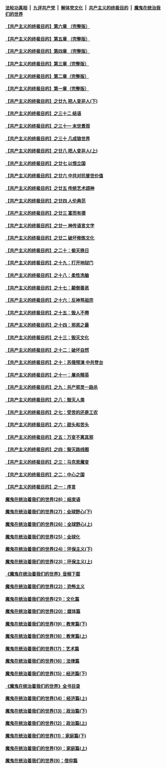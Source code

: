 ####  [法轮功真相](../../../../basic/blob/master/README.md?t=05120431) &nbsp;|&nbsp; [九评共产党](../../../../9ping.md/blob/master/README.md?t=05120431) &nbsp;|&nbsp; [解体党文化](../../../../jtdwh.md/blob/master/README.md?t=05120431)  &nbsp;|&nbsp; [共产主义的终极目的](../../../../gczydzjmd.md/blob/master/README.md?t=05120431) &nbsp;|&nbsp; [魔鬼在统治我们的世界](../../../../mgztzwmdsj.md/blob/master/README.md?t=05120431) 

#### [【共产主义的终极目的】第六章 （完整版）](../pages/nsc422/n11428913.md?t=05120431) 

#### [【共产主义的终极目的】第五章 （完整版）](../pages/nsc422/n11428912.md?t=05120431) 

#### [【共产主义的终极目的】第四章 （完整版）](../pages/nsc422/n11428907.md?t=05120431) 

#### [【共产主义的终极目的】第三章（完整版）](../pages/nsc422/n11428848.md?t=05120431) 

#### [【共产主义的终极目的】第二章（完整版）](../pages/nsc422/n11428831.md?t=05120431) 

#### [【共产主义的终极目的】第一章（完整版）](../pages/nsc422/n11417651.md?t=05120431) 

#### [【共产主义的终极目的】之廿九 把人变非人(下)](../pages/nsc422/n11344140.md?t=05120431) 

#### [【共产主义的终极目的】之三十二 结语](../pages/nsc422/n11360535.md?t=05120431) 

#### [【共产主义的终极目的】之三十一 末世景观](../pages/nsc422/n11351129.md?t=05120431) 

#### [【共产主义的终极目的】之三十 几成狼世界](../pages/nsc422/n11348280.md?t=05120431) 

#### [【共产主义的终极目的】之廿八 把人变非人(上)](../pages/nsc422/n11340492.md?t=05120431) 

#### [【共产主义的终极目的】之廿七 以恨立国](../pages/nsc422/n11336944.md?t=05120431) 

#### [【共产主义的终极目的】之廿六 中共对抗普世价值](../pages/nsc422/n11324785.md?t=05120431) 

#### [【共产主义的终极目的】之廿五 传统艺术颂神](../pages/nsc422/n11296396.md?t=05120431) 

#### [【共产主义的终极目的】之廿四 人伦典范](../pages/nsc422/n11296397.md?t=05120431) 

#### [【共产主义的终极目的】之廿三 富而有德](../pages/nsc422/n11283598.md?t=05120431) 

#### [【共产主义的终极目的】之廿一 神传语言文字](../pages/nsc422/n11263265.md?t=05120431) 

#### [【共产主义的终极目的】之廿二 破坏修炼文化](../pages/nsc422/n11245728.md?t=05120431) 

#### [【共产主义的终极目的】之二十：偷天换日](../pages/nsc422/n11238846.md?t=05120431) 

#### [【共产主义的终极目的】之十九：打开地狱门](../pages/nsc422/n11206376.md?t=05120431) 

#### [【共产主义的终极目的】之十八：柔性洗脑](../pages/nsc422/n11199994.md?t=05120431) 

#### [【共产主义的终极目的】之十七：颠倒善恶](../pages/nsc422/n11179782.md?t=05120431) 

#### [【共产主义的终极目的】之十六：反神骂祖宗](../pages/nsc422/n11166798.md?t=05120431) 

#### [【共产主义的终极目的】之十五：毁人不倦](../pages/nsc422/n11166792.md?t=05120431) 

#### [【共产主义的终极目的】之十四：邪恶之最](../pages/nsc422/n11150249.md?t=05120431) 

#### [【共产主义的终极目的】之十三：毁灭文化](../pages/nsc422/n11135227.md?t=05120431) 

#### [【共产主义的终极目的】之十二：破坏自然](../pages/nsc422/n11135214.md?t=05120431) 

#### [【共产主义的终极目的】之十：苏俄预演 中共登台](../pages/nsc422/n11118424.md?t=05120431) 

#### [【共产主义的终极目的】之十一：屠杀精英](../pages/nsc422/n11118442.md?t=05120431) 

#### [【共产主义的终极目的】之九：共产邪灵一路杀](../pages/nsc422/n11114139.md?t=05120431) 

#### [【共产主义的终极目的】之八：毁灭人类](../pages/nsc422/n11108503.md?t=05120431) 

#### [【共产主义的终极目的】之七：受苦的还是工农](../pages/nsc422/n11101809.md?t=05120431) 

#### [【共产主义的终极目的】之六：甜头和苦头](../pages/nsc422/n11096971.md?t=05120431) 

#### [【共产主义的终极目的】之五：万变不离其邪](../pages/nsc422/n11091285.md?t=05120431) 

#### [【共产主义的终极目的】之四：毁灭路线图](../pages/nsc422/n11086284.md?t=05120431) 

#### [【共产主义的终极目的】之三：马克思魔变](../pages/nsc422/n11061941.md?t=05120431) 

#### [【共产主义的终极目的】之二：中心之国](../pages/nsc422/n11047728.md?t=05120431) 

#### [【共产主义的终极目的】之一：序言](../pages/nsc422/n11086077.md?t=05120431) 

#### [魔鬼在统治着我们的世界(28)：结束语](../pages/nsc422/n10936246.md?t=05120431) 

#### [魔鬼在统治着我们的世界(27)：全球野心(下)](../pages/nsc422/n10928319.md?t=05120431) 

#### [魔鬼在统治着我们的世界(26)：全球野心(上)](../pages/nsc422/n10900318.md?t=05120431) 

#### [魔鬼在统治着我们的世界(25)：全球化](../pages/nsc422/n10788205.md?t=05120431) 

#### [魔鬼在统治着我们的世界(24)：环保主义(下)](../pages/nsc422/n10695307.md?t=05120431) 

#### [魔鬼在统治着我们的世界(23)：环保主义(上)](../pages/nsc422/n10688613.md?t=05120431) 

#### [《魔鬼在统治着我们的世界》音频下载](../pages/nsc422/n10635553.md?t=05120431) 

#### [魔鬼在统治着我们的世界(22)：恐怖主义](../pages/nsc422/n10614727.md?t=05120431) 

#### [魔鬼在统治着我们的世界(21)：文化篇](../pages/nsc422/n10597706.md?t=05120431) 

#### [魔鬼在统治着我们的世界(20)：媒体篇](../pages/nsc422/n10586579.md?t=05120431) 

#### [魔鬼在统治着我们的世界(19)：教育篇(下)](../pages/nsc422/n10564808.md?t=05120431) 

#### [魔鬼在统治着我们的世界(18)：教育篇(上)](../pages/nsc422/n10526970.md?t=05120431) 

#### [魔鬼在统治着我们的世界(17)：艺术篇](../pages/nsc422/n10499093.md?t=05120431) 

#### [魔鬼在统治着我们的世界(16)：法律篇](../pages/nsc422/n10485969.md?t=05120431) 

#### [魔鬼在统治着我们的世界(15)：经济篇(下)](../pages/nsc422/n10469975.md?t=05120431) 

#### [《魔鬼在统治着我们的世界》全书目录](../pages/nsc422/n10464261.md?t=05120431) 

#### [魔鬼在统治着我们的世界(14)：经济篇(上)](../pages/nsc422/n10457370.md?t=05120431) 

#### [魔鬼在统治着我们的世界(13)：政治篇(下)](../pages/nsc422/n10448270.md?t=05120431) 

#### [魔鬼在统治着我们的世界(12)：政治篇(上)](../pages/nsc422/n10444576.md?t=05120431) 

#### [魔鬼在统治着我们的世界(11)：家庭篇(下)](../pages/nsc422/n10440961.md?t=05120431) 

#### [魔鬼在统治着我们的世界(10)：家庭篇(上)](../pages/nsc422/n10435448.md?t=05120431) 

#### [魔鬼在统治着我们的世界(9)：信仰篇](../pages/nsc422/n10432159.md?t=05120431) 

